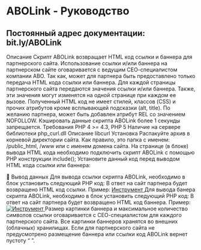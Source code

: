 ABOLink - Руководство
=======
Постоянный адрес документации: bit.ly/ABOLink
------
Описание
Скрипт ABOLink возвращает HTML код ссылки и баннера для партнерского сайта.
Использование ссылки и/или баннера на партнерском сайте оговаривается с ведущим СЕО-специалистом компании ABO. Так как, может для партнера быть предоставлено только передача HTML кода ссылки или баннера.
Для каждой страницы партнерского сайта передаются значения ссылки и/или баннера. Также, эти значения могут изменятся на одной странице при каждом ее вызове.
Полученный  HTML код не имеет стилей, классов (CSS) и прочих атрибутов кроме всплывающей подсказки (alt, title). По желанию партнера, может быть добавлен атрибут REL со значением NOFOLLOW.
Кэшировать данные скрипта ABOLink более 1 секунды запрещается.
Требования
PHP 4 >= 4.3, PHP 5
Наличие на сервере библиотеки php_curl.dll Описание libcurl
Установка
Распакуйте архив в корневой директории сайта. Как правило, это папка с именем: /public_html, /www или с именем домена сайта.
На странице (в блоке) вывода HTML кода необходимо подключить скрипт ABOLink с помощью PHP конструкции include();
Установите данный код перед выводом HTML кода ссылки или баннера:
<?php
include(dirname(__FILE__)."/ABOLink/ABOLink.php");
?>

Вывод данных
Для вывода ссылки скрипта ABOLink, необходимо в блок установить следующий PHP код: <?php ABOLink('ANCOR'); ?> 
В ответ на сайт партнера будет возвращено HTML код ссылки. Пример:
<a href="http://abo.ua/instrument/" title="Инструмент" target="_blank">
Инструмент
</a>
Для вывода банера скрипта ABOLink, необходимо в блок установить следующий PHP код: <?php ABOLink('BANNER'); ?> 
В ответ на сайт партнера будет возвращено HTML код баннера. Пример:
<a href="http://abo.ua/instrument/" title="Инструмент" target="_blank">
  <img src="http://firepic.org/images/2014-09/05/6pxv59onm2ph.jpg" alt="Инструмент"/>
</a>
Размер картинки баннера и максимальное количество символов ссылки оговаривается с СЕО-специалистом для каждого партнерского сайта.
Все картинки баннеров хранятся во внешних (облачных) хранилищах.
Если для партнерского сайта не предусмотрено размещение баннера или ссылки код ABOLink вернет пустоту “ ”.
